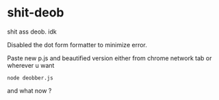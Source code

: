 # shit-deob
shit ass deob. idk

Disabled the dot form formatter to minimize error.

Paste new p.js and beautified version either from chrome network tab or wherever u want

`node deobber.js`

and what now ?
